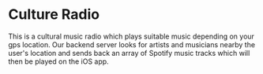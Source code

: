 Culture Radio
=============

This is a cultural music radio which plays suitable music depending on your gps location.
Our backend server looks for artists and musicians nearby the user's location and sends back an array of Spotify music tracks which will then be played on the iOS app.